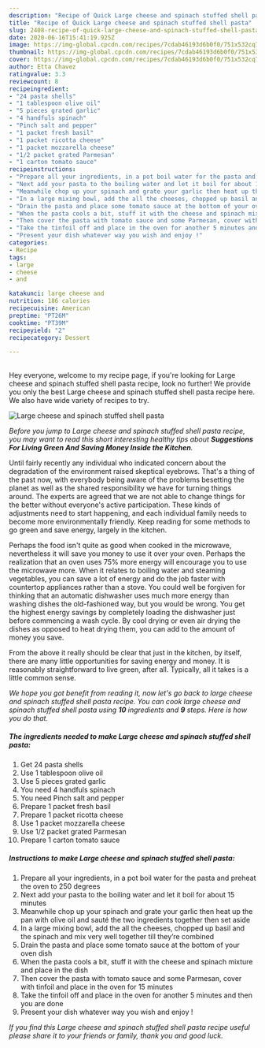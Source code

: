 ```yaml
---
description: "Recipe of Quick Large cheese and spinach stuffed shell pasta"
title: "Recipe of Quick Large cheese and spinach stuffed shell pasta"
slug: 2408-recipe-of-quick-large-cheese-and-spinach-stuffed-shell-pasta
date: 2020-06-16T15:41:19.925Z
image: https://img-global.cpcdn.com/recipes/7cdab46193d6b0f0/751x532cq70/large-cheese-and-spinach-stuffed-shell-pasta-recipe-main-photo.jpg
thumbnail: https://img-global.cpcdn.com/recipes/7cdab46193d6b0f0/751x532cq70/large-cheese-and-spinach-stuffed-shell-pasta-recipe-main-photo.jpg
cover: https://img-global.cpcdn.com/recipes/7cdab46193d6b0f0/751x532cq70/large-cheese-and-spinach-stuffed-shell-pasta-recipe-main-photo.jpg
author: Etta Chavez
ratingvalue: 3.3
reviewcount: 8
recipeingredient:
- "24 pasta shells"
- "1 tablespoon olive oil"
- "5 pieces grated garlic"
- "4 handfuls spinach"
- "Pinch salt and pepper"
- "1 packet fresh basil"
- "1 packet ricotta cheese"
- "1 packet mozzarella cheese"
- "1/2 packet grated Parmesan"
- "1 carton tomato sauce"
recipeinstructions:
- "Prepare all your ingredients, in a pot boil water for the pasta and preheat the oven to 250 degrees"
- "Next add your pasta to the boiling water and let it boil for about 15 minutes"
- "Meanwhile chop up your spinach and grate your garlic then heat up the pan with olive oil and sauté the two ingredients together then set aside"
- "In a large mixing bowl, add the all the cheeses, chopped up basil and the spinach and mix very well together till they’re combined"
- "Drain the pasta and place some tomato sauce at the bottom of your oven dish"
- "When the pasta cools a bit, stuff it with the cheese and spinach mixture and place in the dish"
- "Then cover the pasta with tomato sauce and some Parmesan, cover with tinfoil and place in the oven for 15 minutes"
- "Take the tinfoil off and place in the oven for another 5 minutes and then you are done"
- "Present your dish whatever way you wish and enjoy !"
categories:
- Recipe
tags:
- large
- cheese
- and

katakunci: large cheese and 
nutrition: 186 calories
recipecuisine: American
preptime: "PT26M"
cooktime: "PT39M"
recipeyield: "2"
recipecategory: Dessert

---
```

<br>
Hey everyone, welcome to my recipe page, if you're looking for Large cheese and spinach stuffed shell pasta recipe, look no further! We provide you only the best Large cheese and spinach stuffed shell pasta recipe here. We also have wide variety of recipes to try.
<br>


![Large cheese and spinach stuffed shell pasta](https://img-global.cpcdn.com/recipes/7cdab46193d6b0f0/751x532cq70/large-cheese-and-spinach-stuffed-shell-pasta-recipe-main-photo.jpg)

<i>Before you jump to Large cheese and spinach stuffed shell pasta recipe, you may want to read this short interesting healthy tips about 
<strong>Suggestions For Living Green And Saving Money Inside the Kitchen</strong>.</i>
</br>

Until fairly recently any individual who indicated concern about the degradation of the environment raised skeptical eyebrows. That's a thing of the past now, with everybody being aware of the problems besetting the planet as well as the shared responsibility we have for turning things around. The experts are agreed that we are not able to change things for the better without everyone's active participation. These kinds of adjustments need to start happening, and each individual family needs to become more environmentally friendly. Keep reading for some methods to go green and save energy, largely in the kitchen.

Perhaps the food isn't quite as good when cooked in the microwave, nevertheless it will save you money to use it over your oven. Perhaps the realization that an oven uses 75% more energy will encourage you to use the microwave more. When it relates to boiling water and steaming vegetables, you can save a lot of energy and do the job faster with countertop appliances rather than a stove. You could well be forgiven for thinking that an automatic dishwasher uses much more energy than washing dishes the old-fashioned way, but you would be wrong. You get the highest energy savings by completely loading the dishwasher just before commencing a wash cycle. By cool drying or even air drying the dishes as opposed to heat drying them, you can add to the amount of money you save.

From the above it really should be clear that just in the kitchen, by itself, there are many little opportunities for saving energy and money. It is reasonably straightforward to live green, after all. Typically, all it takes is a little common sense.


<i>We hope you got benefit from reading it, now let's go back to large cheese and spinach stuffed shell pasta recipe. You can cook large cheese and spinach stuffed shell pasta using <strong>10</strong> ingredients and <strong>9</strong> steps. Here is how you do that.
</i>

##### The ingredients needed to make Large cheese and spinach stuffed shell pasta:

1. Get 24 pasta shells
1. Use 1 tablespoon olive oil
1. Use 5 pieces grated garlic
1. You need 4 handfuls spinach
1. You need Pinch salt and pepper
1. Prepare 1 packet fresh basil
1. Prepare 1 packet ricotta cheese
1. Use 1 packet mozzarella cheese
1. Use 1/2 packet grated Parmesan
1. Prepare 1 carton tomato sauce


##### Instructions to make Large cheese and spinach stuffed shell pasta:

1. Prepare all your ingredients, in a pot boil water for the pasta and preheat the oven to 250 degrees
1. Next add your pasta to the boiling water and let it boil for about 15 minutes
1. Meanwhile chop up your spinach and grate your garlic then heat up the pan with olive oil and sauté the two ingredients together then set aside
1. In a large mixing bowl, add the all the cheeses, chopped up basil and the spinach and mix very well together till they’re combined
1. Drain the pasta and place some tomato sauce at the bottom of your oven dish
1. When the pasta cools a bit, stuff it with the cheese and spinach mixture and place in the dish
1. Then cover the pasta with tomato sauce and some Parmesan, cover with tinfoil and place in the oven for 15 minutes
1. Take the tinfoil off and place in the oven for another 5 minutes and then you are done
1. Present your dish whatever way you wish and enjoy !


<i>If you find this Large cheese and spinach stuffed shell pasta recipe useful please share it to your friends or family, thank you and good luck.</i>
